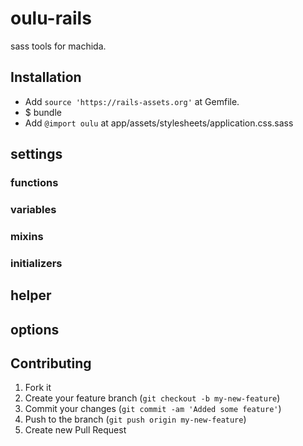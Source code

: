 # oulu-rails

sass tools for machida.

## Installation

- Add `source 'https://rails-assets.org'` at Gemfile.
- $ bundle
- Add `@import oulu` at app/assets/stylesheets/application.css.sass

## settings

### functions

### variables

### mixins

### initializers

## helper

## options


## Contributing

1. Fork it
2. Create your feature branch (`git checkout -b my-new-feature`)
3. Commit your changes (`git commit -am 'Added some feature'`)
4. Push to the branch (`git push origin my-new-feature`)
5. Create new Pull Request
